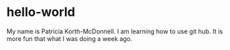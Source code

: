 # hello-world
My name is Patricia Korth-McDonnell. I am learning how to use git hub. It is more fun that what I was doing a week ago. 
